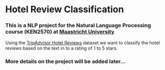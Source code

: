 # Hotel Review Classification

### This is a NLP project for the Natural Language Processing course (KEN2570) at [Maastricht University](https://www.maastrichtuniversity.nl/)

Using the [TripAdvisor Hotel Reviews](https://www.kaggle.com/datasets/thedevastator/tripadvisor-hotel-reviews) dataset we want to classify the hotel reviews based on the text in to a rating of 1 to 5 stars.

### More details on the project will be added later...
